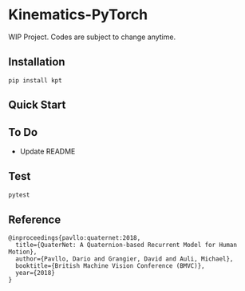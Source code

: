 # Kinematics-PyTorch
WIP Project. Codes are subject to change anytime.

## Installation

```
pip install kpt
```

## Quick Start


## To Do

* Update README

## Test

```bash
pytest
```


## Reference

```
@inproceedings{pavllo:quaternet:2018,
  title={QuaterNet: A Quaternion-based Recurrent Model for Human Motion},
  author={Pavllo, Dario and Grangier, David and Auli, Michael},
  booktitle={British Machine Vision Conference (BMVC)},
  year={2018}
}
```